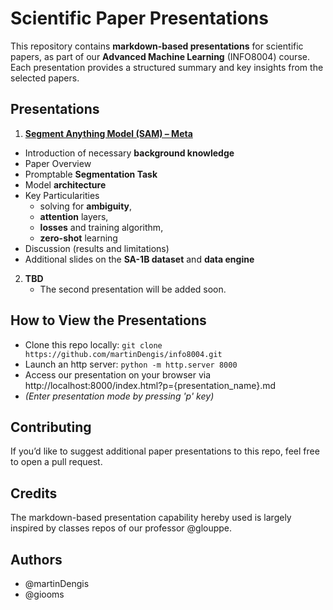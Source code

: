 # Scientific Paper Presentations

This repository contains **markdown-based presentations** for scientific papers, as part of our **Advanced Machine Learning** (INFO8004) course. Each presentation provides a structured summary and key insights from the selected papers.

## Presentations  

1. **[Segment Anything Model (SAM) – Meta](sam-meta.md)**
  - Introduction of necessary **background knowledge**
  - Paper Overview
  - Promptable **Segmentation Task**
  - Model **architecture**
  - Key Particularities
    - solving for **ambiguity**,
    - **attention** layers,
    - **losses** and training algorithm,
    - **zero-shot** learning
  - Discussion (results and limitations)
  - Additional slides on the **SA-1B dataset** and **data engine**   

2. **TBD**  
   - The second presentation will be added soon.  

## How to View the Presentations

- Clone this repo locally: `git clone https://github.com/martinDengis/info8004.git`
- Launch an http server: `python -m http.server 8000`
- Access our presentation on your browser via http://localhost:8000/index.html?p={presentation_name}.md
- _(Enter presentation mode by pressing 'p' key)_

## Contributing

If you’d like to suggest additional paper presentations to this repo, feel free to open a pull request.

## Credits

The markdown-based presentation capability hereby used is largely inspired by classes repos of our professor @glouppe.

## Authors

- @martinDengis
- @giooms
